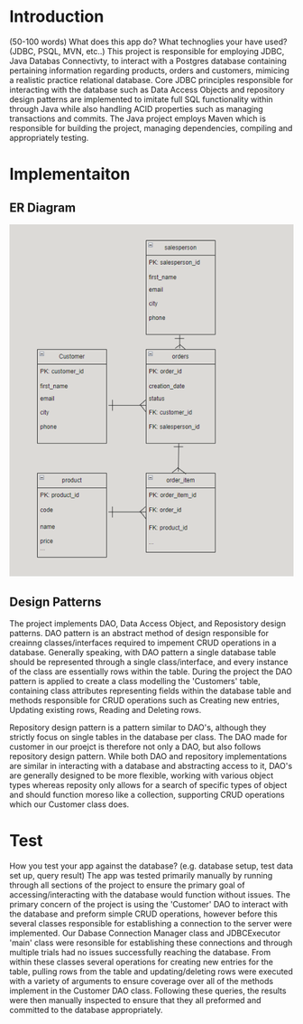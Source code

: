 # Introduction
(50-100 words)
What does this app do? What technoglies your have used? (JDBC, PSQL, MVN, etc..)
This project is responsible for employing JDBC, Java Databas Connectivty, to interact with a Postgres database containing pertaining information regarding products,
orders and customers, mimicing a realistic practice relational database. Core JDBC principles responsible for interacting with the database such as Data Access Objects
and repository design patterns are implemented to imitate full SQL functionality within through Java while also handling ACID properties such as managing transactions 
and commits. The Java project employs Maven which is responsible for building the project, managing dependencies, compiling and appropriately testing.

# Implementaiton
## ER Diagram
![ER Diagram](/core_java/jdbc/assets/erdJDBC.png)

## Design Patterns
The project implements DAO, Data Access Object, and Reposistory design patterns. DAO pattern is an abstract method of design responsible for creainng classes/interfaces
required to impement CRUD operations in a database. Generally speaking, with DAO pattern a single database table should be represented through a single class/interface,
and every instance of the class are essentially rows within the table. During the project the DAO pattern is applied to create a class modelling the 'Customers' table,
containing class attributes representing fields within the database table and methods responsible for CRUD operations such as Creating new entries, Updating existing 
rows, Reading and Deleting rows.

Repository design pattern is a pattern similar to DAO's, although they strictly focus on single tables in the database per class. The DAO made for customer in our proejct is therefore not only a DAO, but also follows repository design pattern. While both DAO and repository implementations are similar in interacting with a database and abstracting access to it, DAO's are generally designed to be more flexible, working with various object types whereas reposity only allows for a search of specific types of object and should function moreso like a collection, supporting CRUD operations which our Customer class does.



# Test
How you test your app against the database? (e.g. database setup, test data set up, query result)
The app was tested primarily manually by running through all sections of the project to ensure the primary goal of accessing/interacting with the database would function without issues. The primary concern of the project is using the 'Customer' DAO to interact with the database and preform simple CRUD operations, however before this several classes responsible for establishing a connection to the server were implemented. Our Dabase Connection Manager class and JDBCExecutor 'main' class were resonsible for establishing these connections and through multiple trials had no issues successfully reaching the database. From within these classes several operations for creating new entries for the table, pulling rows from the table and updating/deleting rows were executed with a variety of arguments to ensure coverage over all of the methods implement in the Customer DAO class. Following these queries, the results were then manually inspected to ensure that they all preformed and committed to the database appropriately.
